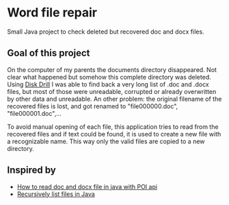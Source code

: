 # Word file repair

Small Java project to check deleted but recovered doc and docx files. 

## Goal of this project

On the computer of my parents the documents directory disappeared. Not clear what happened but somehow
this complete directory was deleted. Using [Disk Drill](https://www.cleverfiles.com/data-recovery-software.html)
I was able to find back a very long list of .doc and .docx files, but most of those were unreadable, corrupted
or already overwritten by other data and unreadable. An other problem: the original filename of the recovered files 
is lost, and got renamed to "file000000.doc", "file000001.doc",...

To avoid manual opening of each file, this application tries to read from the recovered files and if
text could be found, it is used to create a new file with a recognizable name. This way only the valid 
files are copied to a new directory.

## Inspired by 

* [How to read doc and docx file in java with POI api](https://stackoverflow.com/questions/17617173/how-to-read-doc-and-docx-file-in-java-with-poi-api)
* [Recursively list files in Java](https://stackoverflow.com/questions/2056221/recursively-list-files-in-java)